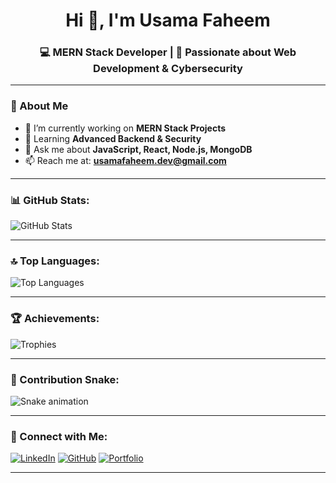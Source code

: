 <h1 align="center">Hi 👋, I'm Usama Faheem</h1>
<h3 align="center">💻 MERN Stack Developer | 🚀 Passionate about Web Development & Cybersecurity</h3>

---

### 🌟 About Me
- 🔭 I’m currently working on **MERN Stack Projects**
- 🌱 Learning **Advanced Backend & Security**
- 💬 Ask me about **JavaScript, React, Node.js, MongoDB**
- 📫 Reach me at: **usamafaheem.dev@gmail.com**

---

### 📊 GitHub Stats:
![GitHub Stats](https://github-readme-stats.vercel.app/api?username=usamafaheem-dev&show_icons=true&theme=radical)

---

### 🔝 Top Languages:
![Top Languages](https://github-readme-stats.vercel.app/api/top-langs/?username=usamafaheem-dev&layout=compact&theme=radical)

---

### 🏆 Achievements:
![Trophies](https://github-profile-trophy.vercel.app/?username=usamafaheem-dev&theme=radical&no-frame=true&row=1&column=7)

---

### 🐍 Contribution Snake:
![Snake animation](https://github.com/usamafaheem-dev/usamafaheem-dev/blob/output/github-contribution-grid-snake.svg)

---

### 🔗 Connect with Me:
[![LinkedIn](https://img.shields.io/badge/LinkedIn-0077B5?style=for-the-badge&logo=linkedin&logoColor=white)](https://linkedin.com/in/usamafaheem-dev)
[![GitHub](https://img.shields.io/badge/GitHub-000?style=for-the-badge&logo=github&logoColor=white)](https://github.com/usamafaheem-dev)
[![Portfolio](https://img.shields.io/badge/Portfolio-FF5722?style=for-the-badge&logo=vercel&logoColor=white)](#)

---
